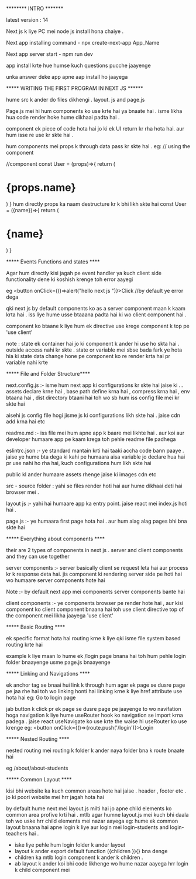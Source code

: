 ******** INTRO  *******

latest version : 14

Next js k liye PC mei node js install hona chaiye . 

Next app installing command - npx create-next-app App_Name 

Next app server start - npm run dev 

app install krte hue humse kuch questions pucche jaayenge 

unka answer deke app apne aap install ho jaayega

 ***** WRITING THE FIRST PROGRAM IN NEXT JS ******


hume src k ander do files dikhengi . layout. js and page.js 

Page.js mei hi hum components ko use krte hai ya bnaate hai . isme likha hua code render hoke hume dikhaai padta hai . 

component ek piece of code hota hai jo ki ek UI return kr rha hota hai. aur hum isse re use kr skte hai . 

hum components mei props k through data pass kr skte hai . 
eg: <User name="ayush"/> // using the component

//component
const User = (props)=>{
    return (
        <h1>{props.name}</h1>
    )
} 
hum directly props ka naam destructure kr k bhi likh skte hai 
const User = ({name})=>{
    return (
        <h1>{name}</h1>
    )
} 


***** Events Functions and states ****

Agar hum directly kisi jagah pe event handler ya kuch client side functionality dene ki koshish krenge toh error aayegi 

eg       <button onClick={()=>alert("hello next js ")}>Click </button>//by default ye error dega 

qki next js by default components ko as a server component maan k kaam krta hai . iss liye hume usse btaaana padta hai ki wo client component hai .

component ko btaane k liye hum ek directive use krege component k top pe 
'use client'


note : state ek container hai jo ki component k ander hi use ho skta hai . outside access nahi kr skte . 
state or variable mei sbse bada fark ye hota hia ki state data change hone pe component ko re render krta hai pr variable nahi krte


***** File and Folder Structure****

next.config.js :- isme hum next app ki configurations kr skte hai jaise ki ... assets declare krne hai , base path define krna hai , compress krna hai , env btaana hai , dist directory btaani hai toh wo sb hum iss config file mei kr skte hai 

aisehi js config file hogi jisme js ki configurations likh skte hai . jaise cdn add krna hai etc 

readme.md :-  iss file mei hum apne app k baare mei likhte hai . aur koi aur developer humaare app pe kaam krega toh pehle readme file padhega 


eslintrc.json :- ye standard mantain krti hai taaki accha code bann paaye . jaise ye hume bta dega ki kahi pe humaara aisa variable jo declare hua hai pr use nahi ho rha hai, kuch configurations hum likh skte hai 

public kl ander humaare assets rhenge jaise ki images cdn etc 

src - source folder : yahi se files render hoti hai aur hume dikhaai deti hai browser mei . 

layout js :- yahi hai humaare app ka entry point. jaise react mei index.js hoti hai . 

page.js :- ye humaara first page hota hai . aur hum alag alag pages bhi bna skte hai 


***** Everything about components ****

their are 2 types of components in next js . server and client components and they can use together 

server components :-  server basically client se request leta hai aur process kr k response deta hai. 
jis  component ki rendering server side pe hoti hai wo humaare server components hote hai 

Note :- by default next app mei components server components bante hai 



client components :- ye components browser pe render hote hai , aur kisi component ko client component bnaana hai toh use client directive top of the component mei likha jaayega 
'use client'



***** Basic Routing ****

ek specific format hota hai routing krne k liye qki isme file system based routing krte hai 

example k liye maan lo hume ek /login page bnana hai toh hum pehle login folder bnaayenge usme page.js bnaayenge 


***** Linking and Navigations ****

ek anchor tag se bnaai hui link k through hum agar ek page se dusre page pe jaa rhe hai toh wo linking honti hai
linking krne k liye href attribute use hota hai 
eg:       <Link href="/login">Go to login page</Link>


jab button k click pr ek page se dusre page pe jaayenge to wo navifation hoga 
navigation k liye hume useRouter hook ko navigation se import krna padega . jaise react useNavigate ko use krte the waise hi useRouter ko use krenge 
eg:
      <button onClick={()=>{route.push('/login')}>Login</button>


***** Nested Routing  ****

nested routing mei routing k folder k ander naya folder bna k route bnaate hai 

eg /about/about-students 



***** Common Layout   ****

kisi bhi website ka kuch common areas hote hai jaise . header , footer etc . jo ki poori website mei hrr jagah hota hai 

by default hume next mei layout.js milti hai jo apne child elements ko common area profive krti hai . mtlb agar humne layout.js mei kuch bhi daala toh wo uske hrr child elements mei nazar aayega 
eg: hume ek common layout bnaana hai apne login k liye aur login mei login-students and login-teachers hai . 
* iske liye pehle  hum login folder k ander layout 
* layout k ander export default function ({children }){} bna denge 
* children ka mtlb login component k ander k children . 
* ab layout k ander koi bhi code likhenge wo hume nazar aayega hrr login k child component mei 
